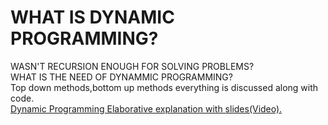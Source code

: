 # WHAT IS DYNAMIC PROGRAMMING? 
WASN'T RECURSION ENOUGH FOR SOLVING PROBLEMS?<br/>
WHAT IS THE NEED OF DYNAMMIC PROGRAMMING?<br/>
Top down methods,bottom up methods everything is discussed along with code.<br/>
[Dynamic Programming Elaborative explanation with slides(Video).](https://drive.google.com/file/d/1YXuM7UOEpY8mplO3bMJmiKjZFz76A_hJ/view?usp=sharing)
